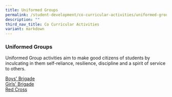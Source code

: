 ```yaml
---
title: Uniformed Groups
permalink: /student-development/co-curricular-activities/uniformed-groups/
description: ""
third_nav_title: Co Curricular Activities
variant: markdown
---
```

### Uniformed Groups
Uniformed Group activities aim to make good citizens of students by inculcating in them self-reliance, resilience, discipline and a spirit of service to others.

<a target="_blank" href="https://sites.google.com/moe.edu.sg/vps-ccas/uniformed-groups/boys-brigade">Boys' Brigade</a><br>
<a target="_blank" href="https://sites.google.com/moe.edu.sg/vps-ccas/uniformed-groups/girls-brigade">Girls' Brigade</a><br>
<a target="_blank" href="https://sites.google.com/moe.edu.sg/vps-ccas/uniformed-groups/red-cross">Red Cross</a>